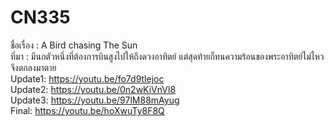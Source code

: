 # CN335
ชื่อเรื่อง : A Bird chasing The Sun <br>
ที่มา : มีนกตัวหนึ่งที่ต้องการบินสูงไปให้ถึงดวงอาทิตย์ แต่สุดท้ายก็ทนความร้อนของพระอาทิตย์ไม่ไหว จึงตกลงมาตาย <br>
Update1: https://youtu.be/fo7d9tlejoc <br>
Update2: https://youtu.be/0n2wKiVnVl8 <br>
Update3: https://youtu.be/97lM88mAyug <br>
Final:  https://youtu.be/hoXwuTy8F8Q
